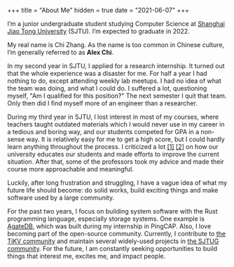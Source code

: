 +++
title = "About Me"
hidden = true
date = "2021-06-07"
+++

I’m a junior undergraduate student studying Computer Science at
[Shanghai Jiao Tong University](http://en.sjtu.edu.cn/) (SJTU).
I’m expected to graduate in 2022.

My real name is Chi Zhang. As the name is too common in Chinese culture, I’m generally
referred to as **Alex Chi**.

In my second year in SJTU, I applied for a research internship.
It turned out that the whole experience was a disaster for me. For half a year
I had nothing to do, except attending weekly lab meetups. I had no idea of what
the team was doing, and what I could do. I suffered a lot, questioning myself,
"Am I qualified for this position?" The next semester I quit that team.
Only then did I find myself more of an engineer than a researcher.

During my third year in SJTU, I lost interest in most of my courses, where teachers
taught outdated materials which I would never use in my career in a tedious and boring
way, and our students competed for GPA in a non-sense way. It is relatively easy for
me to get a high score, but I could hardly learn anything throughout the process.
I criticized a lot [[1]](https://zhuanlan.zhihu.com/p/345269981)
[[2]](https://survivesjtu.gitbook.io/survivesjtumanual/fu-lu/ben-ke-sheng-zhuan-ye-jie-shao-todo/cs-zi-jiu-zhi-bei)
on how our university educates our students and made efforts to improve the current situation.
After that, some of the professors took my advice and made their course more
approachable and meaningful.

Luckily, after long frustration and struggling, I have a vague idea of what my future
life should become: do solid works, build exciting things and make software used
by a large community.

For the past two years, I focus on building system software with the Rust programming
language, especially storage systems. One example is [AgateDB](https://github.com/tikv/agatedb),
which was built during my internship in PingCAP. Also, I love becoming part of the open-source
community. Currently, I contribute to [the TiKV community](https://tikv.org)
and maintain several widely-used projects in [the SJTUG community](https://github.com/sjtug).
For the future, I am constantly seeking opportunities to build things that interest me,
excites me, and impact people.
